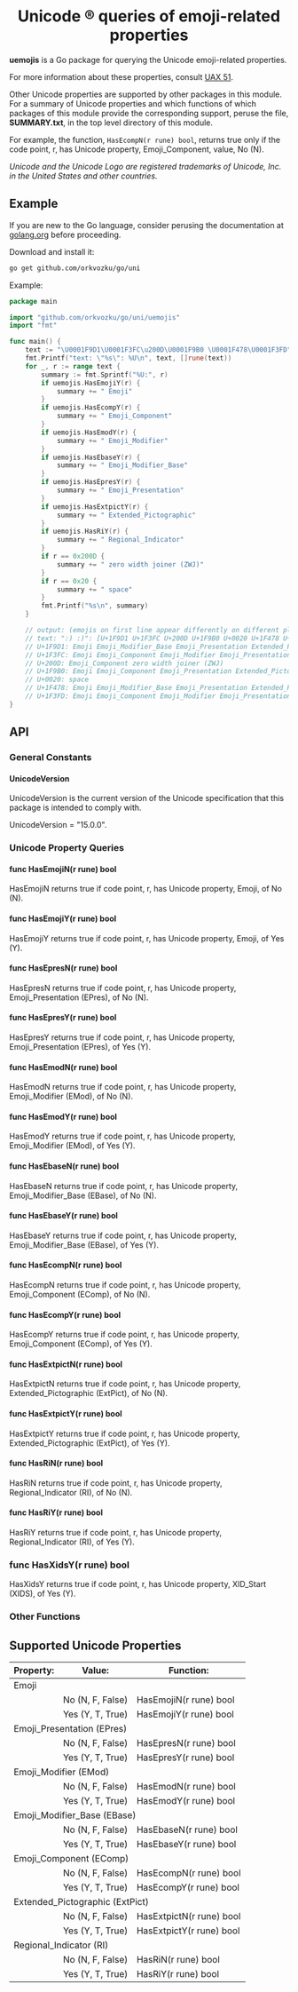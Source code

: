 <h1 align="center">Unicode ® queries of emoji-related properties</h1>

**uemojis** is a Go package for querying the Unicode emoji-related properties.

For more information about these properties, consult [UAX 51](https://www.unicode.org/reports/tr51/).

Other Unicode properties are supported by other packages in this module. For a summary of Unicode properties and which functions of which packages of this module provide the corresponding support, peruse the file, **SUMMARY.txt**, in the top level directory of this module.

For example, the function, `HasEcompN(r rune) bool`, returns true only if the code point, r, has Unicode property, Emoji_Component, value, No (N).

_Unicode and the Unicode Logo are registered trademarks of Unicode, Inc. in the United States and other countries._

## Example

If you are new to the Go language, consider perusing the documentation at [golang.org](https://golang.org/doc/) before proceeding.

Download and install it:

```sh
go get github.com/orkvozku/go/uni

```
Example:

```go
package main

import "github.com/orkvozku/go/uni/uemojis"
import "fmt"

func main() {
    text := "\U0001F9D1\U0001F3FC\u200D\U0001F9B0 \U0001F478\U0001F3FD"
    fmt.Printf("text: \"%s\": %U\n", text, []rune(text))
    for _, r := range text {
        summary := fmt.Sprintf("%U:", r)
        if uemojis.HasEmojiY(r) {
            summary += " Emoji"
        }
        if uemojis.HasEcompY(r) {
            summary += " Emoji_Component"
        }
        if uemojis.HasEmodY(r) {
            summary += " Emoji_Modifier"
        }
        if uemojis.HasEbaseY(r) {
            summary += " Emoji_Modifier_Base"
        }
        if uemojis.HasEpresY(r) {
            summary += " Emoji_Presentation"
        }
        if uemojis.HasExtpictY(r) {
            summary += " Extended_Pictographic"
        }
        if uemojis.HasRiY(r) {
            summary += " Regional_Indicator"
        }
        if r == 0x200D {
            summary += " zero width joiner (ZWJ)"
        }
        if r == 0x20 {
            summary += " space"
        }
        fmt.Printf("%s\n", summary)
    }

    // output: (emojis on first line appear differently on different platforms)
    // text: ":) :)": [U+1F9D1 U+1F3FC U+200D U+1F9B0 U+0020 U+1F478 U+1F3FD]
    // U+1F9D1: Emoji Emoji_Modifier_Base Emoji_Presentation Extended_Pictographic
    // U+1F3FC: Emoji Emoji_Component Emoji_Modifier Emoji_Presentation
    // U+200D: Emoji_Component zero width joiner (ZWJ)
    // U+1F9B0: Emoji Emoji_Component Emoji_Presentation Extended_Pictographic
    // U+0020: space
    // U+1F478: Emoji Emoji_Modifier_Base Emoji_Presentation Extended_Pictographic
    // U+1F3FD: Emoji Emoji_Component Emoji_Modifier Emoji_Presentation
}
```
## API
### General Constants
#### UnicodeVersion
UnicodeVersion is the current version of the Unicode specification that this package is intended to comply with.

UnicodeVersion = "15.0.0".
### Unicode Property Queries
#### func HasEmojiN(r rune) bool
HasEmojiN returns true if code point, r, has Unicode property, Emoji, of No (N).
#### func HasEmojiY(r rune) bool
HasEmojiY returns true if code point, r, has Unicode property, Emoji, of Yes (Y).
#### func HasEpresN(r rune) bool
HasEpresN returns true if code point, r, has Unicode property, Emoji_Presentation (EPres), of No (N).
#### func HasEpresY(r rune) bool
HasEpresY returns true if code point, r, has Unicode property, Emoji_Presentation (EPres), of Yes (Y).
#### func HasEmodN(r rune) bool
HasEmodN returns true if code point, r, has Unicode property, Emoji_Modifier (EMod), of No (N).
#### func HasEmodY(r rune) bool
HasEmodY returns true if code point, r, has Unicode property, Emoji_Modifier (EMod), of Yes (Y).
#### func HasEbaseN(r rune) bool
HasEbaseN returns true if code point, r, has Unicode property, Emoji_Modifier_Base (EBase), of No (N).
#### func HasEbaseY(r rune) bool
HasEbaseY returns true if code point, r, has Unicode property, Emoji_Modifier_Base (EBase), of Yes (Y).
#### func HasEcompN(r rune) bool
HasEcompN returns true if code point, r, has Unicode property, Emoji_Component (EComp), of No (N).
#### func HasEcompY(r rune) bool
HasEcompY returns true if code point, r, has Unicode property, Emoji_Component (EComp), of Yes (Y).
#### func HasExtpictN(r rune) bool
HasExtpictN returns true if code point, r, has Unicode property, Extended_Pictographic (ExtPict), of No (N).
#### func HasExtpictY(r rune) bool
HasExtpictY returns true if code point, r, has Unicode property, Extended_Pictographic (ExtPict), of Yes (Y).
#### func HasRiN(r rune) bool
HasRiN returns true if code point, r, has Unicode property, Regional_Indicator (RI), of No (N).
#### func HasRiY(r rune) bool
HasRiY returns true if code point, r, has Unicode property, Regional_Indicator (RI), of Yes (Y).
### func HasXidsY(r rune) bool
HasXidsY returns true if code point, r, has Unicode property, XID_Start (XIDS), of Yes (Y).
### Other Functions
## Supported Unicode Properties
<table><thead><tr><th>Property:</th><th>Value:</th><th>Function:</th></tr></thead>
<tbody>
<tr><td colspan="3">Emoji</td></tr>
<tr><td>&nbsp;</td><td>No (N, F, False)</td><td>HasEmojiN(r rune) bool</td></tr>
<tr><td>&nbsp;</td><td>Yes (Y, T, True)</td><td>HasEmojiY(r rune) bool</td></tr>
<tr><td colspan="3">Emoji_Presentation (EPres)</td></tr>
<tr><td>&nbsp;</td><td>No (N, F, False)</td><td>HasEpresN(r rune) bool</td></tr>
<tr><td>&nbsp;</td><td>Yes (Y, T, True)</td><td>HasEpresY(r rune) bool</td></tr>
<tr><td colspan="3">Emoji_Modifier (EMod)</td></tr>
<tr><td>&nbsp;</td><td>No (N, F, False)</td><td>HasEmodN(r rune) bool</td></tr>
<tr><td>&nbsp;</td><td>Yes (Y, T, True)</td><td>HasEmodY(r rune) bool</td></tr>
<tr><td colspan="3">Emoji_Modifier_Base (EBase)</td></tr>
<tr><td>&nbsp;</td><td>No (N, F, False)</td><td>HasEbaseN(r rune) bool</td></tr>
<tr><td>&nbsp;</td><td>Yes (Y, T, True)</td><td>HasEbaseY(r rune) bool</td></tr>
<tr><td colspan="3">Emoji_Component (EComp)</td></tr>
<tr><td>&nbsp;</td><td>No (N, F, False)</td><td>HasEcompN(r rune) bool</td></tr>
<tr><td>&nbsp;</td><td>Yes (Y, T, True)</td><td>HasEcompY(r rune) bool</td></tr>
<tr><td colspan="3">Extended_Pictographic (ExtPict)</td></tr>
<tr><td>&nbsp;</td><td>No (N, F, False)</td><td>HasExtpictN(r rune) bool</td></tr>
<tr><td>&nbsp;</td><td>Yes (Y, T, True)</td><td>HasExtpictY(r rune) bool</td></tr>
<tr><td colspan="3">Regional_Indicator (RI)</td></tr>
<tr><td>&nbsp;</td><td>No (N, F, False)</td><td>HasRiN(r rune) bool</td></tr>
<tr><td>&nbsp;</td><td>Yes (Y, T, True)</td><td>HasRiY(r rune) bool</td></tr>
</tbody></table>
